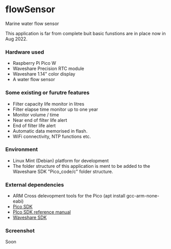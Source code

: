 # flowSensor
Marine water flow sensor

This application is far from complete buit basic funstions are in place now in Aug 2022.

### Hardware used
- Raspberry Pi Pico W
- Waveshare Precision RTC module
- Waveshare 1.14" color display
- A water flow sensor


### Some existing or furutre features
- Filter capacity life monitor in litres
- Filter elapse time monitor up to one year
- Monitor volume / time
- Near end of filter life alert
- End of filter life alert
- Automatic data memorised in flash.
- WiFi connectivity, NTP functions etc.
    
### Environment
- Linux Mint (Debian) platform for development
- The folder structure of this application is ment to be added to the Waveshare SDK "Pico_code/c" folder structure.

### External dependencies
- ARM Cross delevopment tools for the Pico (apt install gcc-arm-none-eabi)
- [Pico SDK](https://github.com/raspberrypi/pico-sdk)
- [PIco SDK reference manual](https://datasheets.raspberrypi.org/pico/raspberry-pi-pico-c-sdk.pdf)
- [Waveshare SDK](https://www.waveshare.com/w/upload/2/28/Pico_code.7z)

### Screenshot
Soon
    
